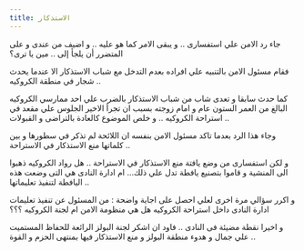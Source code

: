 ```yaml
---
title: الاستذكار 
---
```


جاء رد الامن علي استفسارى .. و يبقى الامر كما هو عليه .. و اضيف من عندى و على المتضرر أن يلجأ إلى .. مين يا ترى؟

فقام مسئول الامن بالتنبيه علي افراده بعدم التدخل مع شباب الاستذكار الا عندما يحدث شجار في منطقة الكروكيه .. 

كما حدث سابقا و تعدى شاب من شباب الاستذكار بالضرب علي احد ممارسي الكروكيه البالغ من العمر الستون عام و امام زوجته بسبب ان تجرأ الاخير الجلوس علي مقعد في استراحة الكروكيه  .. و خلص الموضوع كالعادة بالتراضى و القبولات .. 

وجاء هذا الرد بعدما تاكد مسئول الامن بنفسه  ان اللائحة لم تذكر في سطورها و بين كلماتها منع الاستذكار في الاستراحة .. 

و لكن استفسارى من وضع يافتة منع الاستذكار في الاستراحة .. هل رواد الكروكيه ذهبوا الى المنشية و قاموا بتصنيع يافطة تدل علي ذلك... ام ادارة النادى هي التى وضعت هذه اليافطة لتنفيذ تعليماتها .. 

و اكرر سؤالي مرة اخرى لعلي احصل على اجاية واضحة  : من المسئول عن تنفيذ تعليمات ادارة النادى داخل استراحة الكروكيه هل هي منظومة الامن ام لجنة الكروكيه ؟؟؟

و اخيرا نقطة مضيئة فى النادى  .. فاود ان اشكر لجنة البولز الرائعة للحفاظ المستميت علي جمال و هدوء منطقة البولز و منع الاستذكار فيها بمنتهى الحزم و القوة ..

